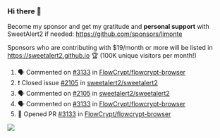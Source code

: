 ### Hi there 👋

Become my sponsor and get my gratitude and **personal support** with SweetAlert2 if needed: https://github.com/sponsors/limonte

Sponsors who are contributing with $19/month or more will be listed in https://sweetalert2.github.io 🏆 (100K unique visitors per month!)

<!--START_SECTION:activity-->
1. 🗣 Commented on [#3133](https://github.com/FlowCrypt/flowcrypt-browser/issues/3133) in [FlowCrypt/flowcrypt-browser](https://github.com/FlowCrypt/flowcrypt-browser)
2. ❗️ Closed issue [#2105](https://github.com/sweetalert2/sweetalert2/issues/2105) in [sweetalert2/sweetalert2](https://github.com/sweetalert2/sweetalert2)
3. 🗣 Commented on [#2105](https://github.com/sweetalert2/sweetalert2/issues/2105) in [sweetalert2/sweetalert2](https://github.com/sweetalert2/sweetalert2)
4. 🗣 Commented on [#3133](https://github.com/FlowCrypt/flowcrypt-browser/issues/3133) in [FlowCrypt/flowcrypt-browser](https://github.com/FlowCrypt/flowcrypt-browser)
5. 💪 Opened PR [#3133](https://github.com/FlowCrypt/flowcrypt-browser/pull/3133) in [FlowCrypt/flowcrypt-browser](https://github.com/FlowCrypt/flowcrypt-browser)
<!--END_SECTION:activity-->

![](https://github-readme-stats.vercel.app/api?username=limonte&theme=vue&show_icons=true)
